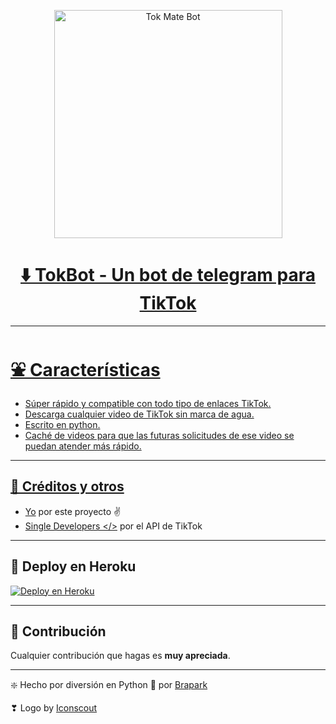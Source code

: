 <p align="center">
<a href="https://telegra.ph/file/6e61ae012f3c95ec04ce0.png"><img src="https://telegra.ph/file/6e61ae012f3c95ec04ce0.png" align="center" height=365 alt="Tok Mate Bot" />
</p>



</P>
<h1 align='center'>⬇️ TokBot - Un bot de telegram para TikTok</h1>

---

# ⛲ Características

- Súper rápido y compatible con todo tipo de enlaces TikTok.
- Descarga cualquier video de TikTok sin marca de agua.
- Escrito en python.
- Caché de videos para que las futuras solicitudes de ese video se puedan atender más rápido.

---

## 🎯 Créditos y otros

- [Yo](https://github.com/Brapark) por este proyecto ✌️
- [Single Developers </>](https://github.com/Single-Developers) por el API de TikTok

---

## 🚀 Deploy en Heroku

<p><a href="https://heroku.com/deploy?template=https://github.com/brapark/TokBot"><img src="https://www.herokucdn.com/deploy/button.svg" alt="Deploy en Heroku"/></a></p> 

---

## 💚 Contribución

Cualquier contribución que hagas es **muy apreciada**.

---
❇️ Hecho por diversión en Python 💙 por [Brapark](https://github.com/brapark/)

❣ Logo by [Iconscout](https://iconscout.com/icon/tiktok-3855932)
